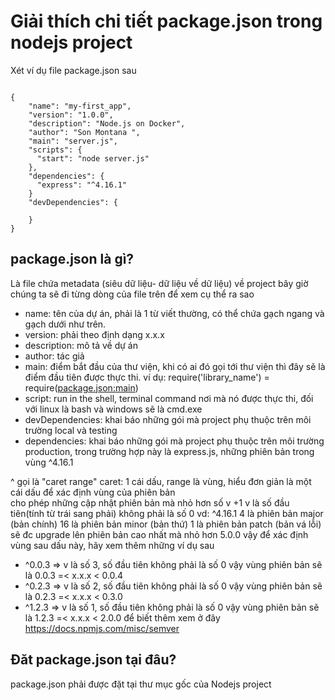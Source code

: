 # Giải thích chi tiết package.json trong nodejs project

Xét ví dụ file package.json sau 
<pre><code>
{
    "name": "my-first_app",
    "version": "1.0.0",
    "description": "Node.js on Docker",
    "author": "Son Montana <dosonphuong@gmail.com>",
    "main": "server.js",
    "scripts": {
      "start": "node server.js"
    },
    "dependencies": {
      "express": "^4.16.1"
    }
    "devDependencies": {

    }
}
</code></pre>
## package.json là gì? 
Là file chứa metadata (siêu dữ liệu- dữ liệu về dữ liệu) về project 
bây giờ chúng ta sẽ đi từng dòng của file trên để xem cụ thể ra sao
- name: tên của dự án, phải là 1 từ viết thường, có thể chứa gạch ngang và gạch dưới như trên.  
- version: phải theo định dạng x.x.x 
- description: mô tả về dự án 
- author: tác giả
- main: điểm bắt đầu của thư viện, khi có ai đó gọi tới thư viện thì đây sẽ là điểm đầu tiên được thực thi. 
    ví dụ: require('library_name') = require(<package.json:main>)
- script: run in the shell, terminal command nơi mà nó được thực thi, đối với linux là bash và windows sẽ là cmd.exe   
- devDependencies: khai báo những gói mà project phụ thuộc trên môi trường local và testing 
- dependencies: khai báo những gói mà project phụ thuộc trên môi trường production, trong trường hợp này là express.js, những phiên bản trong vùng ^4.16.1

^ gọi là "caret range" caret: 1 cái dấu, range là vùng, hiểu đơn giản là một cái dấu để xác định vùng của phiên bản   
 cho phép những cập nhật phiên bản mà nhỏ hơn số v +1 
 v là số đầu tiên(tính từ trái sang phải) không phải là số 0
 vd: ^4.16.1
 4 là phiên bản major (bản chính)
 16 là phiên bản minor (bản thứ)
 1 là phiên bản patch (bản vá lỗi) 
sẽ đc upgrade lên phiên bản cao nhất mà nhỏ hơn 5.0.0
vậy để xác định vùng sau dấu này, hãy xem thêm những ví dụ sau

- ^0.0.3 => v là số 3, số đầu tiên không phải là số 0 vậy vùng phiên bản sẽ là 0.0.3 =< x.x.x < 0.0.4 
- ^0.2.3 => v là số 2, số đầu tiên không phải là số 0 vậy vùng phiên bản sẽ là 0.2.3 =< x.x.x < 0.3.0
- ^1.2.3 => v là số 1, số đầu tiên không phải là số 0 vậy vùng phiên bản sẽ là 1.2.3 =< x.x.x < 2.0.0
để biết thêm xem ở đây https://docs.npmjs.com/misc/semver


## Đăt package.json tại đâu?
package.json phải được đặt tại thư mục gốc của Nodejs project
